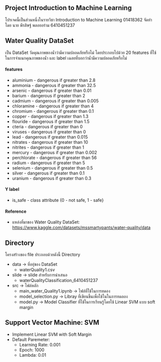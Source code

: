 ## Project Introduction to Machine Learning
โปรเจคนี้เป็นส่วนหนึ่งในรายวิชา Introduction to Machine Learning 01418362
จัดทำโดย นาย พีรสิษฐ์ พลอยอร่าม 6410451237
<br>

## Water Quality DataSet
เป็น DataSet วัดคุณภาพของน้ำว่ามีความปลอดภัยหรือไม่ โดยประกอบไปด้วย 20 features ที่ใช้ในการจำแนกคุณภาพของน้ำ และ label เฉลยที่บอกว่าน้ำมีความปลอดภัยหรือไม่

#### features
- aluminium - dangerous if greater than 2.8
- ammonia - dangerous if greater than 32.5
- arsenic - dangerous if greater than 0.01
- barium - dangerous if greater than 2
- cadmium - dangerous if greater than 0.005
- chloramine - dangerous if greater than 4
- chromium - dangerous if greater than 0.1
- copper - dangerous if greater than 1.3
- flouride - dangerous if greater than 1.5
- cteria - dangerous if greater than 0
- viruses - dangerous if greater than 0
- lead - dangerous if greater than 0.015
- nitrates - dangerous if greater than 10
- nitrites - dangerous if greater than 1
- mercury - dangerous if greater than 0.002
- perchlorate - dangerous if greater than 56
- radium - dangerous if greater than 5
- selenium - dangerous if greater than 0.5
- silver - dangerous if greater than 0.1
- uranium - dangerous if greater than 0.3
#### Y label
- is_safe - class attribute {0 - not safe, 1 - safe}
#### Reference
- แหล่งที่มาของ Water Quality DataSet: https://www.kaggle.com/datasets/mssmartypants/water-quality/data


## Directory
โครงสร้างของ file ประกอบด้วยดังนี้
Directory 
- data -> ที่อยุ่ของ DataSet
    - waterQuality1.csv
- slide -> slide สำหรับการนำเสนอ
    - waterQualityClassification_6410451237
- src  -> ไฟล์หลัก
    - main_water_Quality1.ipynb -> ไฟล์ที่ใช้ในการทดอง
    - model_selection.py -> Libray ที่เขียนขึ้นเพื่อใช้ในในการทดลอง
    - model.py -> Model Classifier ที่ใช้ในการเรียนรู้โดยใช้ Linear SVM แบบ soft margin


## Support Vector Machine: SVM
- Implement Linear SVM with Soft Margin
- Default Paremeter:
    - Learning Rate: 0.001
    - Epoch: 1000
    - Lambda: 0.01